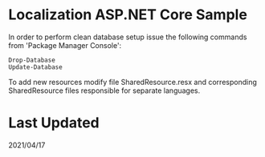 # Localization ASP.NET Core Sample

In order to perform clean database setup issue the following commands from 'Package Manager Console':

```
Drop-Database
Update-Database

```

To add new resources modify file SharedResource.resx and corresponding SharedResource files responsible for separate languages.

# Last Updated
2021/04/17
